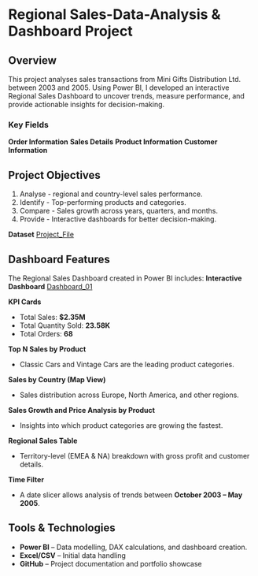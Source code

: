 # Regional Sales-Data-Analysis & Dashboard Project

## Overview
This project analyses sales transactions from Mini Gifts Distribution Ltd. between 2003 and 2005. 
Using Power BI, I developed an interactive Regional Sales Dashboard to uncover trends, measure performance, and provide actionable insights for decision-making.

### Key Fields 
  **Order Information**
  **Sales Details**
  **Product Information**
  **Customer Information**

## Project Objectives
1. Analyse - regional and country-level sales performance.
2. Identify - Top-performing products and categories.
3. Compare - Sales growth across years, quarters, and months.
4. Provide - Interactive dashboards for better decision-making.

**Dataset** <a href="https://github.com/Dorccus/Sales-Data-Analytics-Project/blob/main/Sales-Data.pbix">Project_File</a>

## Dashboard Features
The Regional Sales Dashboard created in Power BI includes:
**Interactive Dashboard** <a href="https://github.com/Dorccus/Sales-Data-Analytics-Project/blob/main/Screenshot%202025-09-03%20101357.png">Dashboard_01</a>

**KPI Cards**
  - Total Sales: **$2.35M**  
  - Total Quantity Sold: **23.58K**  
  - Total Orders: **68**

**Top N Sales by Product**  
  - Classic Cars and Vintage Cars are the leading product categories.  

**Sales by Country (Map View)**  
  - Sales distribution across Europe, North America, and other regions.  

**Sales Growth and Price Analysis by Product**  
  - Insights into which product categories are growing the fastest.  

**Regional Sales Table**  
  - Territory-level (EMEA & NA) breakdown with gross profit and customer details.  

**Time Filter**  
  - A date slicer allows analysis of trends between **October 2003 – May 2005**.

## Tools & Technologies
- **Power BI** – Data modelling, DAX calculations, and dashboard creation. 
- **Excel/CSV** – Initial data handling   
- **GitHub** – Project documentation and portfolio showcase 
 

